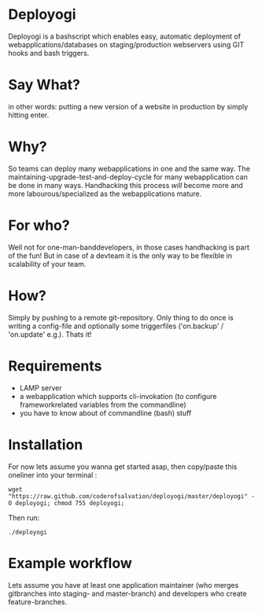 Deployogi
=========
Deployogi is a bashscript which enables easy, automatic deployment of webapplications/databases on staging/production webservers using GIT hooks and bash triggers.

Say What?
=========
in other words: putting a new version of a website in production by simply hitting enter.

Why?
====
So teams can deploy many webapplications in one and the same way.
The maintaining-upgrade-test-and-deploy-cycle for many webapplication can be done in many ways. 
Handhacking this process *will* become more and more labourous/specialized as the webapplications mature.

For who?
========
Well not for one-man-banddevelopers, in those cases handhacking is part of the fun!
But in case of a devteam it is the only way to be flexible in scalability of your team.

How?
====
Simply by pushing to a remote git-repository.
Only thing to do once is writing a config-file and optionally some triggerfiles ('on.backup' / 'on.update' e.g.).
Thats it!

Requirements
============

* LAMP server
* a webapplication which supports cli-invokation (to configure frameworkrelated variables from the commandline)
* you have to know about of commandline (bash) stuff 

Installation
============
For now lets assume you wanna get started asap, then copy/paste this oneliner into your terminal :

    wget "https://raw.github.com/coderofsalvation/deployogi/master/deployogi" -O deployogi; chmod 755 deployogi; 

Then run:

    ./deployogi

Example workflow
================
Lets assume you have at least one application maintainer (who merges gitbranches into staging- and master-branch) and developers
who create feature-branches. 
